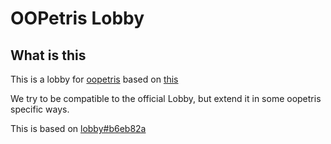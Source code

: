 # OOPetris Lobby

## What is this

This is a lobby for [oopetris](https://github.com/OpenBrickProtocolFoundation/oopetris) based on [this](https://github.com/OpenBrickProtocolFoundation/lobby)

We try to be compatible to the official Lobby, but extend it in some oopetris specific ways.

This is based on [lobby#b6eb82a](https://github.com/OpenBrickProtocolFoundation/lobby/tree/b6eb82abe014de3caf7573b32a79eee609326fb0)
